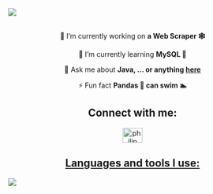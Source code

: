 <div>
    <img align = "center" src = "https://i.pinimg.com/originals/d0/00/b3/d000b3641dcec6b05f48f3c6b76ff6ad.gif" width = "max" height = "auto">
</div>
<div align="center">
 <br>

 🔭 I’m currently working on **a Web Scraper 🕸️**
 
 🌱 I’m currently learning **MySQL 🐬**

 💬 Ask me about **Java, ... or anything [here](https://github.com/philipAthanasopoulos/philipAthanasopoulos/issues)**

 ⚡ Fun fact **Pandas 🐼 can swim 🏊**
 
 </div>
<h2 align="center">Connect with me:</h2>
<p align="center">
<a href="https://www.linkedin.com/in/philip-athanasopoulos-a3709b243/" target="blank"><img align="center" src="https://raw.githubusercontent.com/rahuldkjain/github-profile-readme-generator/master/src/images/icons/Social/linked-in-alt.svg" alt="philip athanasopoulos" height="30" width="40" /></a>
</p>

<p align="center">
  <a href="https://skillicons.dev">
      <h2 align = "center">Languages and tools I use:</h2>
    <img align = "center" src="https://skillicons.dev/icons?i=java,idea,maven,git,c,vscode,linux,python,firebase,figma,js,html,css" />
  </a>
</p>

